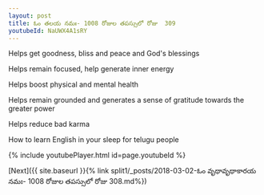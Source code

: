 ```yaml
---
layout: post
title: ఓం తలయ నమః- 1008 రోజుల తపస్సులో రోజు  309
youtubeId: NaUWX4A1sRY
---
```

 
 
Helps get goodness, bliss and peace and God's blessings
 
Helps remain focused, help generate inner energy 
 
Helps boost physical and mental health 
 
Helps remain grounded and generates a sense of gratitude towards the greater power 
 
Helps reduce bad karma
 
How to learn English in your sleep for telugu people
 
 
 
 


{% include youtubePlayer.html id=page.youtubeId %}
 
[Next]({{ site.baseurl }}{% link split1/_posts/2018-03-02-ఓం వృథావృథాకారయ నమః- 1008 రోజుల తపస్సులో రోజు  308.md%})
 
